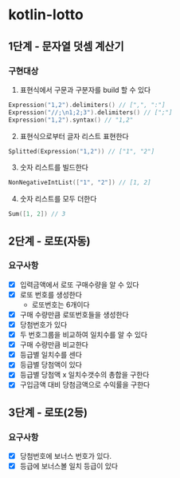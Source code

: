 # kotlin-lotto

## 1단계 - 문자열 덧셈 계산기
### 구현대상
1. 표현식에서 구문과 구분자를 build 할 수 있다
```kotlin
Expression("1,2").delimiters() // [",", ":"]
Expression("//;\n1;2;3").delimiters() // [";"]
Expression("1,2").syntax() // "1,2"
```

2. 표현식으로부터 글자 리스트 표현한다
```kotlin
Splitted(Expression("1,2")) // ["1", "2"]
```

3. 숫자 리스트를 빌드한다
```kotlin
NonNegativeIntList(["1", "2"]) // [1, 2]
```

4. 숫자 리스트를 모두 더한다
```kotlin
Sum([1, 2]) // 3
```

## 2단계 - 로또(자동)
### 요구사항
- [x] 입력금액에서 로또 구매수량을 알 수 있다
- [x] 로또 번호를 생성한다
  - 로또번호는 6개이다
- [x] 구매 수량만큼 로또번호들을 생성한다
- [x] 당첨번호가 있다
- [x] 두 번호그룹을 비교하여 일치수를 알 수 있다
- [x] 구매 수량만큼 비교한다
- [x] 등급별 일치수를 센다
- [x] 등급별 당첨액이 있다
- [x] 등급별 당첨액 x 일치수갯수의 총합을 구한다
- [x] 구입금액 대비 당첨금액으로 수익률을 구한다

## 3단계 - 로또(2등)
### 요구사항
- [x] 당첨번호에 보너스 번호가 있다.
- [x] 등급에 보너스볼 일치 등급이 있다
